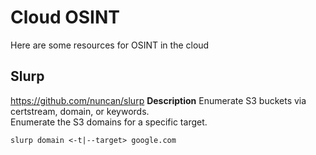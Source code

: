 # Cloud OSINT
Here are some resources for OSINT in the cloud

## Slurp
https://github.com/nuncan/slurp
**Description** Enumerate S3 buckets via certstream, domain, or keywords. \
Enumerate the S3 domains for a specific target.
```
slurp domain <-t|--target> google.com
```

